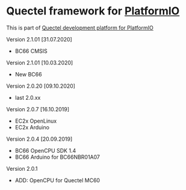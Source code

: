 # Quectel framework for [PlatformIO](http://platformio.org)
Тhis is part of [Quectel development platform for PlatformIO](https://github.com/Wiz-IO/platform-quectel)

Version 2.1.01 [31.07.2020]
* BC66 CMSIS

Version 2.1.01 [10.03.2020]
* New BC66

Version 2.0.20 [09.10.2020]
* last 2.0.xx

Version 2.0.7 [16.10.2019]
* EC2x OpenLinux
* EC2x Arduino

Version 2.0.4 [20.09.2019]
* BC66 OpenCPU SDK 1.4
* BC66 Arduino for BC66NBR01A07

Version 2.0.1
* ADD: OpenCPU for Quectel MC60
